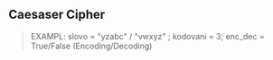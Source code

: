 ## Caesaser Cipher
> EXAMPL: slovo = "yzabc" / "vwxyz" ; kodovani = 3; enc_dec = True/False (Encoding/Decoding)


